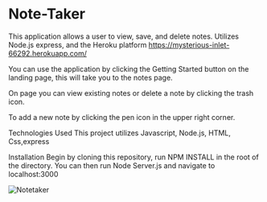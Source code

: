 # Note-Taker
This application allows a user to view, save, and delete notes. Utilizes Node.js express, and the Heroku platform
https://mysterious-inlet-66292.herokuapp.com/


You can use the application by clicking the Getting Started button on the landing page, this will take you to the notes page.

On page you can view existing notes or delete a note by clicking the trash icon.

To add a new note by clicking the pen icon in the upper right corner.


Technologies Used This project utilizes Javascript, Node.js, HTML, Css,express 

Installation Begin by cloning this repository, run NPM INSTALL in the root of the directory. You can then run Node Server.js and navigate to localhost:3000

![Notetaker](https://user-images.githubusercontent.com/56213571/78422593-5da6b100-762e-11ea-8992-0f11ec3e2d1d.png)
